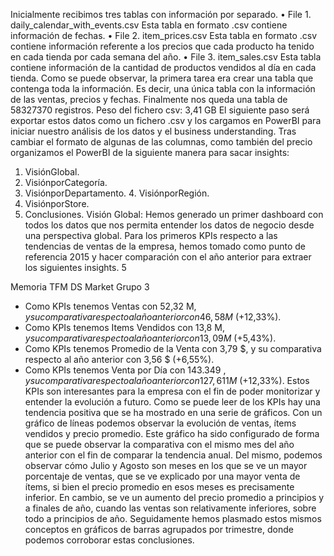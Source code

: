 Inicialmente recibimos tres tablas con información por separado.
• File 1. daily_calendar_with_events.csv
Esta tabla en formato .csv contiene información de fechas.
• File 2. item_prices.csv
Esta tabla en formato .csv contiene información referente a los precios que
cada producto ha tenido en cada tienda por cada semana del año.
• File 3. item_sales.csv
Esta tabla contiene información de la cantidad de productos vendidos al día en cada tienda.
Como se puede observar, la primera tarea era crear una tabla que contenga toda la información. Es decir, una única tabla con la información de las ventas, precios y fechas. Finalmente nos queda una tabla de 58327370 registros.
Peso del fichero csv: 3,41 GB
El siguiente paso será exportar estos datos como un fichero .csv y los cargamos en PowerBI para iniciar nuestro análisis de los datos y el business understanding.
Tras cambiar el formato de algunas de las columnas, como también del precio organizamos el PowerBI de la siguiente manera para sacar insights:
1. VisiónGlobal.
2. VisiónporCategoría.
3. VisiónporDepartamento. 4. VisiónporRegión.
5. VisiónporStore.
6. Conclusiones.
Visión Global:
Hemos generado un primer dashboard con todos los datos que nos permita entender los datos de negocio desde una perspectiva global. Para los primeros KPIs respecto a las tendencias de ventas de la empresa, hemos tomado como punto de referencia 2015 y hacer comparación con el año anterior para extraer los siguientes insights.
 5
 
 Memoria TFM DS Market Grupo 3
- Como KPIs tenemos Ventas con 52,32 M$, y su comparativa respecto al año anterior con 46,58 M$ (+12,33%).
- Como KPIs tenemos Items Vendidos con 13,8 M$, y su comparativa respecto al año anterior con 13,09 M$ (+5,43%).
- Como KPIs tenemos Promedio de la Venta con 3,79 $, y su comparativa respecto al año anterior con 3,56 $ (+6,55%).
- Como KPIs tenemos Venta por Día con 143.349 $, y su comparativa respecto al año anterior con 127,611 M$ (+12,33%).
Estos KPIs son interesantes para la empresa con el fin de poder monitorizar y entender la evolución a futuro.
Como se puede leer de los KPIs hay una tendencia positiva que se ha mostrado en una serie de gráficos.
Con un gráfico de líneas podemos observar la evolución de ventas, ítems vendidos y precio promedio. Este gráfico ha sido configurado de forma que se puede observar la comparativa con el mismo mes del año anterior con el fin de comparar la tendencia anual. Del mismo, podemos observar cómo Julio y Agosto son meses en los que se ve un mayor porcentaje de ventas, que se ve explicado por una mayor venta de ítems, si bien el precio promedio en esos meses es precisamente inferior. En cambio, se ve un aumento del precio promedio a principios y a finales de año, cuando las ventas son relativamente inferiores, sobre todo a principios de año.
Seguidamente hemos plasmado estos mismos conceptos en gráficos de barras agrupados por trimestre, donde podemos corroborar estas conclusiones.
  
